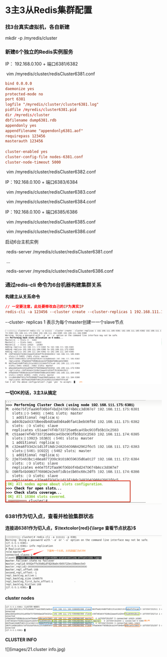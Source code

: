 # 3主3从Redis集群配置

### 找3台真实虚拟机，各自新建

mkdir -p /myredis/cluster

### 新建6个独立的Redis实例服务

IP： 192.168.0.100 + 端口6381/6382

​	vim /myredis/cluster/redisCluster6381.conf

```conf
bind 0.0.0.0
daemonize yes
protected-mode no
port 6381
logfile "/myredis/cluster/cluster6381.log"
pidfile /myredis/cluster6381.pid
dir /myredis/cluster
dbfilename dump6381.rdb
appendonly yes
appendfilename "appendonly6381.aof"
requirepass 123456
masterauth 123456

cluster-enabled yes
cluster-config-file nodes-6381.conf
cluster-node-timeout 5000
```

​	vim /myredis/cluster/redisCluster6382.conf

IP：192.168.0.100 + 端口6383/6384

​	vim /myredis/cluster/redisCluster6383.conf

​	vim /myredis/cluster/redisCluster6384.conf

IP：192.168.0.100 + 端口6385/6386

​	vim /myredis/cluster/redisCluster6385.conf

​	vim /myredis/cluster/redisCluster6386.conf

启动6台主机实例

​	redis-server /myredis/cluster/redisCluster6381.conf

​	...

​	redis-server /myredis/cluster/redisCluster6386.conf

### 通过redis-cli 命令为6台机器构建集群关系

**构建主从关系命令**

```conf
// 一定要注意，此处要修改自己的IP为真实IP
redis-cli -a 123456 --cluster create --cluster-replicas 1 192.168.111.175:6381 192.168.111.175:6382 192:168.111.172:6383 192.168.111.172:6384 192.168.111.174:6385 192.168.111.174:6386
```

--cluster- replicas 1 表示为每个master创建一一个slave节点

![](images/17.启动3主3从.jpg)

**一切OK的话，3主3从搞定**

![](images/18.3主3从.jpg)

### 6381作为切入点，查看并检验集群状态

**连接进6381作为切入点，$\textcolor{red}{\large 查看节点状态}$**

![](images/19.集群节点状态.jpg)

**cluster nodes**

![](images/20.集群节点状态查看.jpg)

**CLUSTER INFO**

![](images/21.cluster info.jpg)















